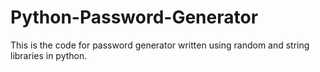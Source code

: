 # Python-Password-Generator
This is the code for password generator written using random and string libraries in python.

